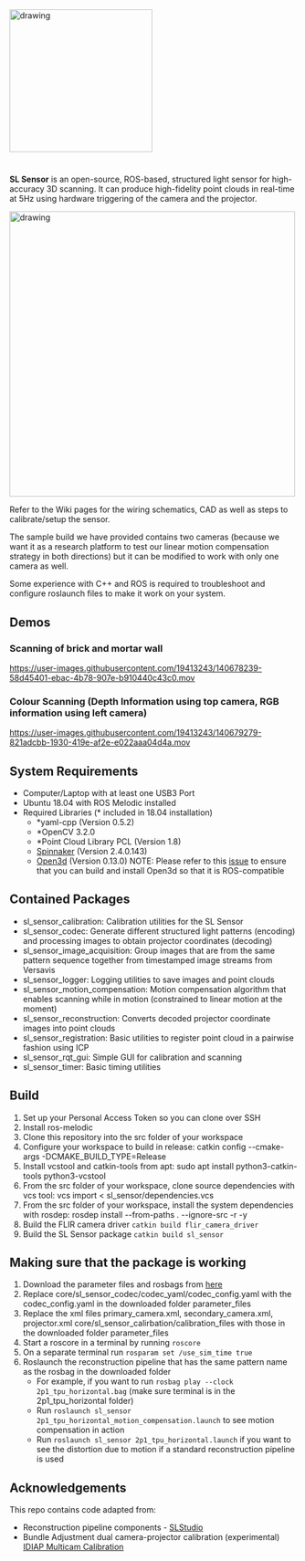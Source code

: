 <img src="https://user-images.githubusercontent.com/19413243/140636195-c58c5ec1-e38b-4b75-a1fe-b03624708d1f.png" alt="drawing" width="250"/>

#

**SL Sensor** is an open-source, ROS-based, structured light sensor for high-accuracy 3D scanning. It can produce high-fidelity point clouds in real-time at 5Hz using hardware triggering of the camera and the projector.

<img src="https://user-images.githubusercontent.com/19413243/134910454-87785a6d-0c3f-4dab-95fc-e076042a359c.png" alt="drawing" width="500"/>

Refer to the Wiki pages for the wiring schematics, CAD as well as steps to calibrate/setup the sensor.

The sample build we have provided contains two cameras (because we want it as a research platform to test our linear motion compensation strategy in both directions) but it can be modified to work with only one camera as well.

Some experience with C++ and ROS is required to troubleshoot and configure roslaunch files to make it work on your system.

## Demos

### Scanning of brick and mortar wall

https://user-images.githubusercontent.com/19413243/140678239-58d45401-ebac-4b78-907e-b910440c43c0.mov

### Colour Scanning (Depth Information using top camera, RGB information using left camera)

https://user-images.githubusercontent.com/19413243/140679279-821adcbb-1930-419e-af2e-e022aaa04d4a.mov

## System Requirements

* Computer/Laptop with at least one USB3 Port
* Ubuntu 18.04 with ROS Melodic installed
* Required Libraries (* included in 18.04 installation)
  *   *yaml-cpp (Version 0.5.2)
  *   *OpenCV 3.2.0
  *   *Point Cloud Library PCL (Version 1.8)
  *   [Spinnaker](https://flir.app.boxcn.net/v/SpinnakerSDK/folder/68522911814) (Version 2.4.0.143) 
  *   [Open3d](https://github.com/isl-org/Open3D) (Version 0.13.0) NOTE: Please refer to this [issue](https://github.com/ros-perception/perception_open3d/issues/16) to ensure that you can build and install Open3d so that it is ROS-compatible

## Contained Packages

* sl_sensor_calibration: Calibration utilities for the SL Sensor
* sl_sensor_codec: Generate different structured light patterns (encoding) and processing images to obtain projector coordinates (decoding)
* sl_sensor_image_acquisition: Group images that are from the same pattern sequence together from timestamped image streams from Versavis 
* sl_sensor_logger: Logging utilities to save images and point clouds
* sl_sensor_motion_compensation: Motion compensation algorithm that enables scanning while in motion (constrained to linear motion at the moment)
* sl_sensor_reconstruction: Converts decoded projector coordinate images into point clouds
* sl_sensor_registration: Basic utilities to register point cloud in a pairwise fashion using ICP
* sl_sensor_rqt_gui: Simple GUI for calibration and scanning
* sl_sensor_timer: Basic timing utilities

## Build

1. Set up your Personal Access Token so you can clone over SSH
2. Install ros-melodic
3. Clone this repository into the src folder of your workspace
4. Configure your workspace to build in release: catkin config --cmake-args -DCMAKE_BUILD_TYPE=Release
5. Install vcstool and catkin-tools from apt: sudo apt install python3-catkin-tools python3-vcstool
6. From the src folder of your workspace, clone source dependencies with vcs tool: vcs import < sl_sensor/dependencies.vcs
7. From the src folder of your workspace, install the system dependencies with rosdep: rosdep install --from-paths . --ignore-src -r -y
8. Build the FLIR camera driver `catkin build flir_camera_driver`
9. Build the SL Sensor package `catkin build sl_sensor`

## Making sure that the package is working

1. Download the parameter files and rosbags from [here](https://drive.google.com/drive/folders/15cGJHTtFs545hII7yK-zT51W3buLjmKb?usp=sharing)
2. Replace core/sl_sensor_codec/codec_yaml/codec_config.yaml with the codec_config.yaml in the downloaded folder parameter_files
3. Replace the xml files primary_camera.xml, secondary_camera.xml, projector.xml core/sl_sensor_calirbation/calibration_files with those in the downloaded folder parameter_files
4. Start a roscore in a terminal by running `roscore`
5. On a separate terminal run `rosparam set /use_sim_time true`
6. Roslaunch the reconstruction pipeline that has the same pattern name as the rosbag in the downloaded folder
   * For example, if you want to run `rosbag play --clock 2p1_tpu_horizontal.bag` (make sure terminal is in the 2p1_tpu_horizontal folder)
   * Run `roslaunch sl_sensor 2p1_tpu_horizontal_motion_compensation.launch` to see motion compensation in action
   * Run `roslaunch sl_sensor 2p1_tpu_horizontal.launch` if you want to see the distortion due to motion if a standard reconstruction pipeline is used

## Acknowledgements
This repo contains code adapted from:
 * Reconstruction pipeline components - [SLStudio](https://github.com/jakobwilm/slstudio)
 * Bundle Adjustment dual camera-projector calibration (experimental) [IDIAP Multicam Calibration](https://github.com/idiap/multicamera-calibration) 
